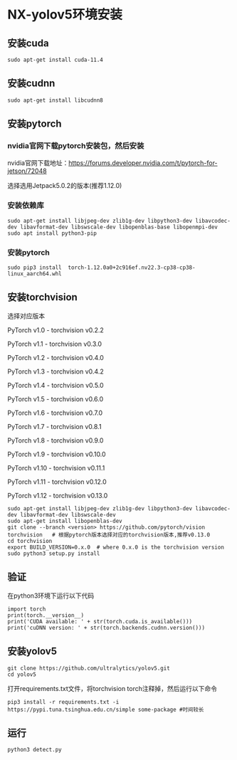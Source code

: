 # NX-yolov5环境安装

## 安装cuda

~~~
sudo apt-get install cuda-11.4
~~~

## 安装cudnn

~~~
sudo apt-get install libcudnn8
~~~

## 安装pytorch

### nvidia官网下载pytorch安装包，然后安装

nvidia官网下载地址：https://forums.developer.nvidia.com/t/pytorch-for-jetson/72048

选择选用Jetpack5.0.2的版本(推荐1.12.0)

### 安装依赖库

~~~
sudo apt-get install libjpeg-dev zlib1g-dev libpython3-dev libavcodec-dev libavformat-dev libswscale-dev libopenblas-base libopenmpi-dev
sudo apt install python3-pip
~~~

### 安装pytorch

~~~
sudo pip3 install  torch-1.12.0a0+2c916ef.nv22.3-cp38-cp38-linux_aarch64.whl
~~~

## 安装torchvision

选择对应版本

PyTorch v1.0 - torchvision v0.2.2

PyTorch v1.1 - torchvision v0.3.0

PyTorch v1.2 - torchvision v0.4.0

PyTorch v1.3 - torchvision v0.4.2

PyTorch v1.4 - torchvision v0.5.0

PyTorch v1.5 - torchvision v0.6.0

PyTorch v1.6 - torchvision v0.7.0

PyTorch v1.7 - torchvision v0.8.1

PyTorch v1.8 - torchvision v0.9.0

PyTorch v1.9 - torchvision v0.10.0

PyTorch v1.10 - torchvision v0.11.1

PyTorch v1.11 - torchvision v0.12.0

PyTorch v1.12 - torchvision v0.13.0

~~~
sudo apt-get install libjpeg-dev zlib1g-dev libpython3-dev libavcodec-dev libavformat-dev libswscale-dev
sudo apt-get install libopenblas-dev 
git clone --branch <version> https://github.com/pytorch/vision torchvision   # 根据pytorch版本选择对应的torchvision版本,推荐v0.13.0
cd torchvision
export BUILD_VERSION=0.x.0  # where 0.x.0 is the torchvision version 
sudo python3 setup.py install
~~~

## 验证

在python3环境下运行以下代码
~~~
import torch
print(torch.__version__)
print('CUDA available: ' + str(torch.cuda.is_available()))
print('cuDNN version: ' + str(torch.backends.cudnn.version()))
~~~

## 安装yolov5

~~~
git clone https://github.com/ultralytics/yolov5.git
cd yolov5
~~~
打开requirements.txt文件，将torchvision torch注释掉，然后运行以下命令
~~~
pip3 install -r requirements.txt -i https://pypi.tuna.tsinghua.edu.cn/simple some-package #时间较长
~~~

## 运行

~~~
python3 detect.py 
~~~
